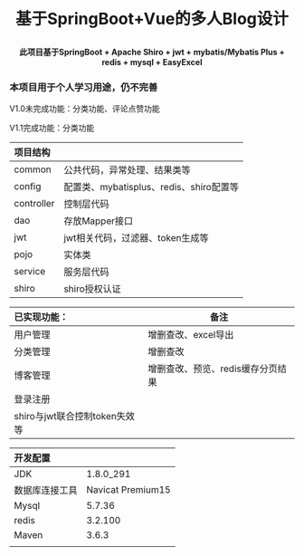 <p align="center"></p>
<h1 align="center" style="margin: 30px 0 30px; font-weight: bold;">基于SpringBoot+Vue的多人Blog设计</h1>
<h4 align="center">此项目基于SpringBoot + Apache Shiro + jwt + mybatis/Mybatis Plus + redis + mysql + EasyExcel</h4>
<h3>本项目用于个人学习用途，仍不完善</h3>

V1.0未完成功能：分类功能、评论点赞功能

V1.1完成功能：分类功能



| 项目结构   |                                         |
| :--- | ---- |
| common     | 公共代码，异常处理、结果类等            |
| config     | 配置类、mybatisplus、redis、shiro配置等 |
| controller | 控制层代码                              |
| dao        | 存放Mapper接口                          |
| jwt        | jwt相关代码，过滤器、token生成等        |
| pojo       | 实体类                                  |
| service    | 服务层代码                              |
| shiro      |shiro授权认证|



| 已实现功能：                  | 备注                              |
| :---------------------------- | --------------------------------- |
| 用户管理                      | 增删查改、excel导出               |
| 分类管理                      | 增删查改                          |
| 博客管理                      | 增删查改、预览、redis缓存分页结果 |
| 登录注册                      |                                   |
| shiro与jwt联合控制token失效等 |                                   |



| 开发配置       |                   |
| :------------- | ----------------- |
| JDK            | 1.8.0_291         |
| 数据库连接工具 | Navicat Premium15 |
| Mysql          | 5.7.36            |
| redis          | 3.2.100           |
| Maven          | 3.6.3             |
|                |                   |
